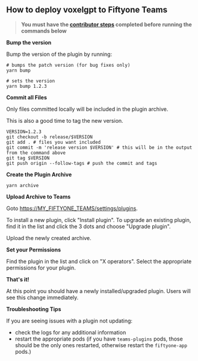## How to deploy voxelgpt to Fiftyone Teams

> **You must have the [contributor steps](README.md#contributing) completed before running the commands below**

**Bump the version**

Bump the version of the plugin by running:

```
# bumps the patch version (for bug fixes only)
yarn bump

# sets the version
yarn bump 1.2.3
```

**Commit all Files**

Only files committed locally will be included in the plugin archive.

This is also a good time to tag the new version.

```
VERSION=1.2.3
git checkout -b release/$VERSION
git add . # files you want included
git commit -m 'release version $VERSION' # this will be in the output from the command above
git tag $VERSION
git push origin --follow-tags # push the commit and tags
```

**Create the Plugin Archive**

```
yarn archive
```

**Upload Archive to Teams**

Goto [https://MY_FIFTYONE_TEAMS/settings/plugins](https://MY_FIFTYONE_TEAMS/settings/plugins).

To install a new plugin, click "Install plugin". To upgrade an existing plugin, find it in the list and click the 3 dots and choose "Upgrade plugin".

Upload the newly created archive.

**Set your Permissions**

Find the plugin in the list and click on "X operators". Select the appropriate permissions for your plugin.

**That's it!**

At this point you should have a newly installed/upgraded plugin. Users will see this change immediately.

**Troubleshooting Tips**

If you are seeing issues with a plugin not updating:

 - check the logs for any additional information
 - restart the appropriate pods (if you have `teams-plugins` pods, those should be the only ones restarted, otherwise restart the `fiftyone-app` pods.)
